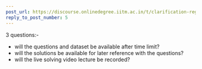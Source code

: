 ```yaml
---
post_url: https://discourse.onlinedegree.iitm.ac.in/t/clarification-regarding-mock-roe-timings/168384/6
reply_to_post_number: 5
---
```

3 questions:-

* will the questions and dataset be available after time limit?
* will the solutions be available for later reference with the questions?
* will the live solving video lecture be recorded?